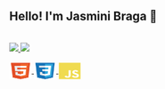<h2>Hello! I'm Jasmini Braga 👋</h2>

 <div>
   <a href="https://github.com/jasminibraga" style="display: inline_block"><br>
  <img height="150em" src="https://github-readme-stats.vercel.app/api?username=jasminibraga&show_icons=true&theme=react&include_all_commits=true&count_private=true"/>
  <img height="150em" src="https://github-readme-stats.vercel.app/api/top-langs/?username=jasminibraga&layout=compact&langs_count=7&theme=react"/>
</div>
<div style="display: inline_block"><br>
   <img align="center" alt="Rafa-HTML" height="30" width="40" src="https://raw.githubusercontent.com/devicons/devicon/master/icons/html5/html5-original.svg">
  <img align="center" alt="Rafa-CSS" height="30" width="40" src="https://raw.githubusercontent.com/devicons/devicon/master/icons/css3/css3-original.svg">
  <img align="center" alt="Rafa-Js" height="30" width="40" src="https://raw.githubusercontent.com/devicons/devicon/master/icons/javascript/javascript-plain.svg">
</div>

